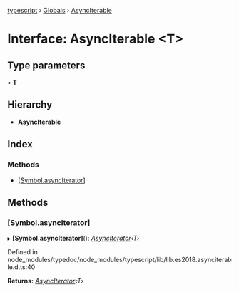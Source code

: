 [typescript](../README.md) › [Globals](../globals.md) › [AsyncIterable](asynciterable.md)

# Interface: AsyncIterable <**T**>

## Type parameters

▪ **T**

## Hierarchy

* **AsyncIterable**

## Index

### Methods

* [[Symbol.asyncIterator]](asynciterable.md#[symbol.asynciterator])

## Methods

###  [Symbol.asyncIterator]

▸ **[Symbol.asyncIterator]**(): *[AsyncIterator](asynciterator.md)‹T›*

Defined in node_modules/typedoc/node_modules/typescript/lib/lib.es2018.asynciterable.d.ts:40

**Returns:** *[AsyncIterator](asynciterator.md)‹T›*
